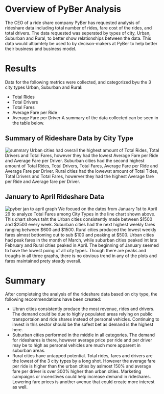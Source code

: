 # Overview of PyBer Analysis
The CEO of a ride share company PyBer has requested analysis of rideshare data including total number of rides, fare cost of the rides, and total drivers. The data requested was seperated by types of city, Urban, Suburban and Rural, to better show relationships between the data. This data would ultiamtely be used to by decison-makers at PyBer to help better their business and business model.

# Results
Data for the following metrics were collected, and categorized byu the 3 city types Urban, Suburban and Rural:
- Total Rides
- Total Drivers
- Total Fares
- Average Fare per Ride
- Average Fare per Driver
A summary of the data collected can be seen in the table below.
## Summary of Rideshare Data by City Type
![summary](https://user-images.githubusercontent.com/102814578/170156843-c2b4ecce-ad78-4de5-a443-e7a6851a7ac4.png)
Urban cities had overall the highest amount of Total Rides, Total Drivers and Total Fares, however they had the lowest Average Fare per Ride and Average Fare per Driver.
Suburban cities had the second highest amount of Total Rides, Total Drivers, Total Fares, Average Fare per Ride and Average Fare per Driver. 
Rural cities had the lowewst amount of Total Tides, Total Drivers and Total Fares, howerver they had the highest Average fare per Ride and Average fare per Driver.
## January to April Rideshare Data
![pyber jan to april graph](https://user-images.githubusercontent.com/102814578/170158807-a62e42a4-d308-4297-8b3e-45e3c9595cb2.png)
We focued on the dates from January 1st to April 29 to analyze Total Fares among City Types in the line chart shown above. This chart shows taht the Urban cities consistently made between $1500 and $2500 every week. Suburban cities had the next highest weekly fares ranging between $600 and $1500. Rural cities produced the lowest weekly fares almost bottoming out to sub $100 and peaking at $500. Urban cities had peak fares in the month of March, while suburban cities peaked int late February and Rural cities peaked in April. The beginning of January seemed to have the lowest poing of all city types. Though there are peaks and troughs in all three graphs, there is no obvious trend in any of the plots and fares maintained prety steady overall.

# Summary
After completeing the analysis of the rideshare data based on city type, the following recommendations have been created:
 - Ubran cities consistently produce the most revenue, rides and drivers. The demand could be due to highly populated areas relying on public transportaion and ride shares instead of personal vehicles. Continuing to invest in this sector should be the safest bet as demand is the highest here. 
 - Suburban cities performed in the middle in all categories. The demand for rideshares is there, however average price per ride and per driver may be to high as personal vehicles are much more apparent in suburban areas.
 - Rural cities have untapped potential. Total rides, fares and drivers are the lowest of the 3 city types by a long shot. However the average fare per ride is higher than the urban cities by aslmost 150% and average fare per driver is over 300% higher than urban cities. Marketing campaigns or incenstives could help increase demand in rideshares. Lowering fare prices is another avenue that could create more interest as well.
